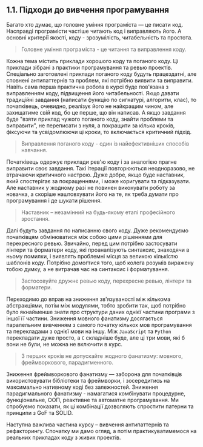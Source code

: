 ## 1.1. Підходи до вивчення програмування

Багато хто думає, що головне уміння програміста — це писати код. Насправді програмісти частіше читають код і виправляють його. А основні критерії якості, коду - зрозумілість, читабельність та простота.

> Головне уміння програміста - це читання та виправлення коду.

Кожна тема містить приклади хорошого коду та поганого коду. Ці приклади зібрані з практики програмування та ревью проектів. Спеціально заготовлені приклади поганого коду будуть працездатні, але сповнені антипаттернів та проблем, які потрібно виявити та виправити. Навіть сама перша практична робота в курсі буде пов'язана з виправленням коду, підвищення його читабельності. Якщо давати традиційні завдання (написати функцію по сигнатурі, алгоритм, клас), то початківець, очевидно, реалізує його не найкращим чином, але захищатиме свій код, бо це перше, що він написав. А якщо завдання буде "взяти приклад чужого поганого коду, знайти проблеми та виправити", не переписати з нуля, а покращити за кілька кроків, фіксуючи та усвідомлюючи ці кроки, то включається критичний підхід.

> Виправлення поганого коду - один із найефективніших способів навчання.

Початківець одержує приклади рев'ю коду і за аналогією прагне виправити своє завдання. Такі ітерації повторюються неодноразово, не втрачаючи критичного настрою. Дуже добре, якщо буде наставник, який спостерігає за покращеннями, і може коригувати та підказувати. Але наставник у жодному разі не повинен виконувати роботу за новачка, а скоріше наштовхувати його на те, як треба думати про програмування і де шукати рішення.

> Наставник – незамінний на будь-якому етапі професійного зростання.

Далі будуть завдання по написанню свого коду. Дуже рекомендуємо початківцям обмінюватися між собою цими рішеннями для перехресного ревью. Звичайно, перед цим потрібно застосувати лінтери та форматери коду, які проаналізують синтаксис, знаходячи в ньому помилки, і виявлять проблемні місця за великою кількістю шаблонів коду. Потрібно домогтися того, щоб колега розумів виражену тобою думку, а не витрачав час на синтаксис і форматування.

> Застосовуйте дружнє ревью коду, перехресне ревью, лінтери та форматери.

Переходимо до вправ на зниження зв'язуваності між кількома абстракціями, потім між модулями, тобто зробити так, щоб потрібно було якнайменше знати про структури даних однієї частини програми з іншої її частини. Зниження мовного фанатизму досягається паралельним вивченням з самого початку кількох мов програмування та перекладами з однієї мови на іншу. Між `JavaScript` та `Python` перекладати дуже просто, а `C` складніше буде, але ці три мови, які б вони не були, не можна не включити в курс.

> З перших кроків не допускайте жодного фанатизму: мовного, фреймворкового, парадигменного.

Зниження фреймворкового фанатизму — заборона для початківців використовувати бібліотеки та фреймворки, і зосередитись на максимально нативному коді без залежностей. Зниження парадигмального фанатизму - намагатися комбінувати процедурне, функціональне, ООП, реактивне та автоматне програмування. Ми спробуємо показати, як ці комбінації дозволяють спростити патерни та принципи з GoF та SOLID.

Наступна важлива частина курсу – вивчення антипаттернів та рефакторингу. Спочатку ми дамо огляд, а потім практикуватимемося на реальних прикладах коду з живих проектів.

